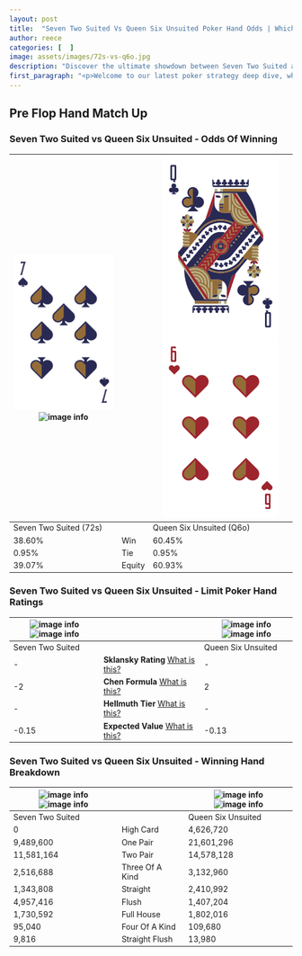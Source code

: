 ```yaml
---
layout: post
title:  "Seven Two Suited Vs Queen Six Unsuited Poker Hand Odds | Which Is The Better Hand In Poker? A Complete Guide"
author: reece
categories: [  ]
image: assets/images/72s-vs-q6o.jpg
description: "Discover the ultimate showdown between Seven Two Suited and Queen Six Unsuited in poker! Uncover the odds, strategies, and scenarios where one hand triumphs over the other. Get ready to up your poker game with this thrilling analysis."
first_paragraph: "<p>Welcome to our latest poker strategy deep dive, where we're pitting two distinct hands against each other in a high-stakes showdown: Seven Two Suited vs Queen Six Unsuited.</p><p>In the dynamic world of poker, every decision counts, and knowing which hand holds the upper hand is key to your success at the table.</p><p>In this article, we'll dissect these two hands, explore the scenarios where one dominates the other, and equip you with the knowledge to make strategic choices that can tip the odds in your favor.</p><p>Get ready to unravel the intriguing dynamics of these poker hands and elevate your game to new heights.</p>"
---
```




[comment]: # (sp0)

## Pre Flop Hand Match Up

<div class="table hand-ratings" markdown="1"> 



### Seven Two Suited vs Queen Six Unsuited - Odds Of Winning


    
| ![image info](assets/images/hand1/7.png) ![image info](assets/images/hand1/2s.png) |  | ![image info](assets/images/hand2/q.png) ![image info](assets/images/hand2/6o.png) |
| -------- | -------- | -------- |
| Seven Two Suited (72s) |  | Queen Six Unsuited (Q6o) |
| 38.60% | Win | 60.45% |
| 0.95% | Tie | 0.95% |
| 39.07% | Equity | 60.93% |




[comment]: # (sp1)



### Seven Two Suited vs Queen Six Unsuited - Limit Poker Hand Ratings


    
| ![image info](https://www.riverpairs.com/assets/images/hand1/7.png) ![image info](https://www.riverpairs.com/assets/images/hand1/2s.png) |  | ![image info](https://www.riverpairs.com/assets/images/hand2/q.png) ![image info](https://www.riverpairs.com/assets/images/hand2/6o.png) |
| -------- | -------- | -------- |
| Seven Two Suited |  | Queen Six Unsuited |
| - | **Sklansky Rating** [What is this?](/sklansky-rating-explained) | - |
| -2 | **Chen Formula** [What is this?](/chen-formula-explained) | 2 |
| - | **Hellmuth Tier** [What is this?](/Hellmuth-tier-explained) | - |
| -0.15 | **Expected Value** [What is this?](/expected-value-explained) | -0.13 |




[comment]: # (sp2)



### Seven Two Suited vs Queen Six Unsuited - Winning Hand Breakdown


    
| ![image info](https://www.riverpairs.com/assets/images/hand1/7.png) ![image info](https://www.riverpairs.com/assets/images/hand1/2s.png) |  | ![image info](https://www.riverpairs.com/assets/images/hand2/q.png) ![image info](https://www.riverpairs.com/assets/images/hand2/6o.png) |
| -------- | -------- | -------- |
| Seven Two Suited |  | Queen Six Unsuited |
| 0 | High Card | 4,626,720 |
| 9,489,600 | One Pair | 21,601,296 |
| 11,581,164 | Two Pair | 14,578,128 |
| 2,516,688 | Three Of A Kind | 3,132,960 |
| 1,343,808 | Straight | 2,410,992 |
| 4,957,416 | Flush | 1,407,204 |
| 1,730,592 | Full House | 1,802,016 |
| 95,040 | Four Of A Kind | 109,680 |
| 9,816 | Straight Flush | 13,980 |




[comment]: # (sp3)



</div>

[comment]: # (sp4)



[comment]: # (sp5)

